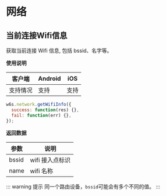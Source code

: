 # 网络

## 当前连接Wifi信息
<!-- OK -->
获取当前连接 Wifi 信息, 包括 bssid、名字等。

**使用说明**

| 客户端   | Android | iOS  |
| -------- | ------- | ---- |
| 支持情况 | 支持  | 支持 |


```js
w6s.network.getWifiInfo({
  success: function(res) {},
  fail: function(err) {},
});
```

**返回数据**

| 参数 | 说明 |
| - | - | 
| bssid | wifi 接入点标识  |
| name | wifi 名称  |

::: warning 提示
同一个路由设备，`bssid`可能会有多个不同的值。
:::